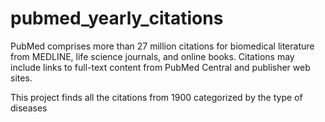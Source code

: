 # pubmed_yearly_citations
PubMed comprises more than 27 million citations for biomedical literature from MEDLINE, life science journals, and online books. Citations may include links to full-text content from PubMed Central and publisher web sites.

This project finds all the citations from 1900 categorized by the type of diseases
